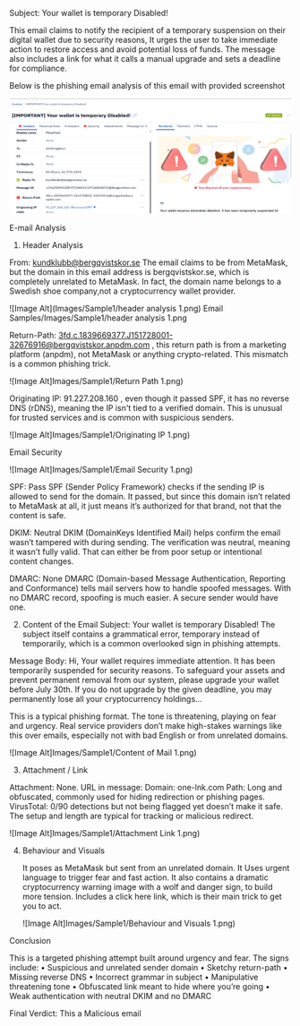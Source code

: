 Subject: Your wallet is temporary Disabled!


This email claims to notify the recipient of a temporary suspension on their digital wallet due to security reasons, It urges the user to take immediate action to restore access and avoid potential loss of funds. The message also includes a link for what it calls a manual upgrade and sets a deadline for compliance.

Below is the phishing email analysis of this email with provided screenshot

![Image Alt](Images/Sample1/MailOverview.png)

E-mail Analysis

1. Header Analysis

From: kundklubb@bergqvistskor.se
The email claims to be from MetaMask, but the domain in this email address is bergqvistskor.se, which is completely unrelated to MetaMask. In fact, the domain name belongs to a Swedish shoe company,not a cryptocurrency wallet provider.

![Image Alt](Images/Sample1/header analysis 1.png)
Email Samples/Images/Sample1/header analysis 1.png

 
Return-Path:
3fd.c.1839669377.J151728001-32676916@bergqvistskor.anpdm.com , this return path is from a marketing platform (anpdm), not MetaMask or anything crypto-related. This mismatch is a common phishing trick.

![Image Alt]Images/Sample1/Return Path 1.png)
 
Originating IP:
91.227.208.160 , even though it passed SPF, it has no reverse DNS (rDNS), meaning the IP isn't tied to a verified domain. This is unusual for trusted services and is common with suspicious senders.


![Image Alt]Images/Sample1/Originating IP 1.png)	



Email Security

![Image Alt]Images/Sample1/Email Security 1.png)

 
SPF: Pass
SPF (Sender Policy Framework) checks if the sending IP is allowed to send for the domain. It passed, but since this domain isn’t related to MetaMask at all, it just means it’s authorized for that brand, not that the content is safe.

DKIM:  Neutral
DKIM (DomainKeys Identified Mail) helps confirm the email wasn’t tampered with during sending. The verification was neutral, meaning it wasn’t fully valid. That can either be from poor setup or intentional content changes.

DMARC:  None
DMARC (Domain-based Message Authentication, Reporting and Conformance) tells mail servers how to handle spoofed messages. With no DMARC record, spoofing is much easier. A secure sender would have one.


2. Content of the Email
Subject: Your wallet is temporary Disabled!
The subject itself contains a grammatical error, temporary instead of temporarily, which is a common overlooked sign in phishing attempts.

Message Body:
Hi,
Your wallet requires immediate attention. It has been temporarily suspended for security reasons. To safeguard your assets and prevent permanent removal from our system, please upgrade your wallet before July 30th.
If you do not upgrade by the given deadline, you may permanently lose all your cryptocurrency holdings...

This is a typical phishing format. The tone is threatening, playing on fear and urgency. 
Real service providers don’t make high-stakes warnings like this over emails, especially not with bad English or from unrelated domains.
 


![Image Alt]Images/Sample1/Content of Mail 1.png)



3. Attachment / Link

Attachment: None.
URL in message:
Domain: one-lnk.com
Path: Long and obfuscated, commonly used for hiding redirection or phishing pages.
VirusTotal: 0/90 detections but not being flagged yet doesn’t make it safe. The setup and length are typical for tracking or malicious redirect.


![Image Alt]Images/Sample1/Attachment Link 1.png)

 

 4. Behaviour and Visuals

	It poses as MetaMask but sent from an unrelated domain.
	It Uses urgent language to trigger fear and fast action.
	It also contains a dramatic cryptocurrency warning image with a wolf and danger sign, to build more tension.
        Includes a click here link, which is their main trick to get you to act.

    ![Image Alt]Images/Sample1/Behaviour and Visuals 1.png)


Conclusion

This is a targeted phishing attempt built around urgency and fear. The signs include:
•       Suspicious and unrelated sender domain
•	Sketchy return-path
•	Missing reverse DNS
•	Incorrect grammar in subject
•	Manipulative threatening tone
•	Obfuscated link meant to hide where you’re going
•	Weak authentication with neutral DKIM and no DMARC

Final Verdict:  This a Malicious email
